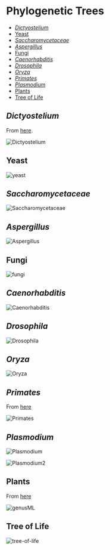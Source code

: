 # Phylogenetic Trees

[TOC]: # " "

- [*Dictyostelium*](#dictyostelium)
- [Yeast](#yeast)
- [*Saccharomycetaceae*](#saccharomycetaceae)
- [*Aspergillus*](#aspergillus)
- [Fungi](#fungi)
- [*Caenorhabditis*](#caenorhabditis)
- [*Drosophila*](#drosophila)
- [*Oryza*](#oryza)
- [*Primates*](#primates)
- [*Plasmodium*](#plasmodium)
- [Plants](#plants)
- [Tree of Life](#tree-of-life)


## *Dictyostelium*

From [here](http://dev.biologists.org/content/138/3/387).

![Dictyostelium](images/Dictyostelium.jpeg)

## Yeast

![yeast](images/yeast.png)

## *Saccharomycetaceae*


![Saccharomycetaceae](images/Saccharomycetaceae.png)


## *Aspergillus*

![Aspergillus](images/Aspergillus.png)

## Fungi

![fungi](images/fungi.png)

## *Caenorhabditis*

![Caenorhabditis](images/Caenorhabditis.jpeg)

## *Drosophila*

![Drosophila](images/Drosophila.png)

## *Oryza*

![Oryza](images/Oryza.png)

## *Primates*

From [here](https://doi.org/10.1016/j.tig.2005.06.012)

![Primates](images/Primates.jpg)

## *Plasmodium*

![Plasmodium](images/Plasmodium.png)

![Plasmodium2](images/Plasmodium2.png)

## Plants

From [here](http://nypg.bio.nyu.edu/bp/?q=node/6)

![genusML](images/genusML.png)


## Tree of Life

![tree-of-life](images/tree-of-life.png)
